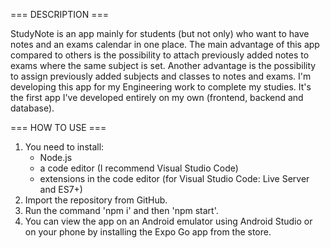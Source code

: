 === DESCRIPTION ===

StudyNote is an app mainly for students (but not only) who want to have notes and an exams calendar in one place. The main advantage of this app compared to others is the possibility to attach previously added notes to exams where the same subject is set. Another advantage is the possibility to assign previously added subjects and classes to notes and exams. I'm developing this app for my Engineering work to complete my studies. It's the first app I've developed entirely on my own (frontend, backend and database).



=== HOW TO USE ===

1. You need to install:
    - Node.js
    - a code editor (I recommend Visual Studio Code)
    - extensions in the code editor (for Visual Studio Code: Live Server and ES7+)
2. Import the repository from GitHub.
3. Run the command 'npm i' and then 'npm start'.
4. You can view the app on an Android emulator using Android Studio or on your phone by installing the Expo Go app from the store.
